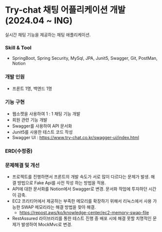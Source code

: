 # Try-chat 채팅 어플리케이션 개발 (2024.04 ~ ING)

실시간 채팅 기능을 제공하는 채팅 애플리케이션.

### Skill & Tool

- SpringBoot, Spring Security, MySql, JPA, Junit5,  Swagger, Git, PostMan, Notion

### 개발 인원

- 프론트 1명, 백엔드 1명

### 기능 구현

- 웹소켓을 사용하여 1 : 1 채팅 기능 개발
- 회원 관련 기능 개발
- Swagger를 사용하여 API 문서화
- Junit5를 사용한 테스트 코드 작성
- Swagger UI : https://www.try-chat.co.kr/swagger-ui/index.html

### ERD(수정중)

### 문제해결 및 개선

- 프로젝트를 진행하면서 프론트의 개발 속도가 서로 많이 다르다는 문제가 발생. 해결 방법으로 Fake Api를 사전 작성 하는 방법을 적용.
- API에 대한 문서화를 Notion에서 Swagger로 변경. 문서화 작업에 투자하던 시간이 감축.
- EC2 프리티어에서 제공하는 부족한 메모리를 확장하기 위해서 리눅스에서 사용 가능한 SWAP 메모리라는 해결 방법을 찾아 해결.
    - https://repost.aws/ko/knowledge-center/ec2-memory-swap-file
- RestAssured 라이브러리를 통한 테스트 진행 중 배포 시에 해결 못할 치명적인 문제가 발생하여 MockMvc로 변경.
